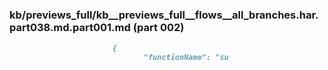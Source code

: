### kb/previews_full/kb__previews_full__flows__all_branches.har.part038.md.part001.md (part 002)

```md
                       {
                              "functionName": "su
```

```
